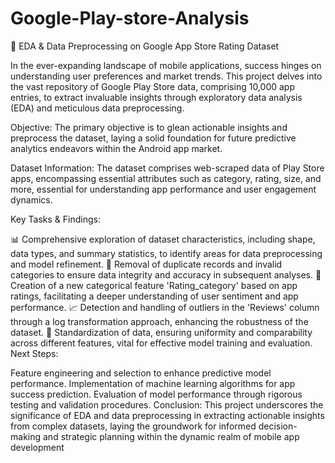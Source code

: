 # Google-Play-store-Analysis
📱 EDA & Data Preprocessing on Google App Store Rating Dataset

In the ever-expanding landscape of mobile applications, success hinges on understanding user preferences and market trends. This project delves into the vast repository of Google Play Store data, comprising 10,000 app entries, to extract invaluable insights through exploratory data analysis (EDA) and meticulous data preprocessing.

Objective:
The primary objective is to glean actionable insights and preprocess the dataset, laying a solid foundation for future predictive analytics endeavors within the Android app market.

Dataset Information:
The dataset comprises web-scraped data of Play Store apps, encompassing essential attributes such as category, rating, size, and more, essential for understanding app performance and user engagement dynamics.

Key Tasks & Findings:

📊 Comprehensive exploration of dataset characteristics, including shape, data types, and summary statistics, to identify areas for data preprocessing and model refinement.
🔄 Removal of duplicate records and invalid categories to ensure data integrity and accuracy in subsequent analyses.
🌟 Creation of a new categorical feature 'Rating_category' based on app ratings, facilitating a deeper understanding of user sentiment and app performance.
📈 Detection and handling of outliers in the 'Reviews' column through a log transformation approach, enhancing the robustness of the dataset.
📏 Standardization of data, ensuring uniformity and comparability across different features, vital for effective model training and evaluation.
Next Steps:

Feature engineering and selection to enhance predictive model performance.
Implementation of machine learning algorithms for app success prediction.
Evaluation of model performance through rigorous testing and validation procedures.
Conclusion:
This project underscores the significance of EDA and data preprocessing in extracting actionable insights from complex datasets, laying the groundwork for informed decision-making and strategic planning within the dynamic realm of mobile app development
